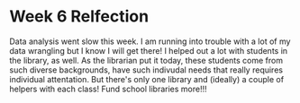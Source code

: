 # Week 6 Relfection

Data analysis went slow this week. I am running into trouble with a lot of my data wrangling but I know I will get there! I helped out a lot with students in the library, as well. As the librarian put it today, these students come from such diverse backgrounds, have such indivudal needs that really requires individual attentation. But there's only one library and (ideally) a couple of helpers with each class! Fund school libraries more!!!
